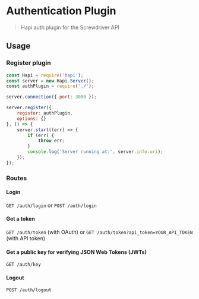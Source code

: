 # Authentication Plugin
> Hapi auth plugin for the Screwdriver API

## Usage

### Register plugin

```javascript
const Hapi = require('hapi');
const server = new Hapi.Server();
const authPlugin = require('./');

server.connection({ port: 3000 });

server.register({
    register: authPlugin,
    options: {}
}, () => {
    server.start((err) => {
        if (err) {
            throw err;
        }
        console.log('Server running at:', server.info.uri);
    });
});
```

### Routes

#### Login

`GET /auth/login` or `POST /auth/login`

#### Get a token

`GET /auth/token` (with OAuth) or `GET /auth/token?api_token=YOUR_API_TOKEN` (with API token)

#### Get a public key for verifying JSON Web Tokens (JWTs)

`GET /auth/key`

#### Logout

`POST /auth/logout`
